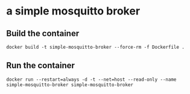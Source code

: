 # a simple mosquitto broker

## Build the container

```
docker build -t simple-mosquitto-broker --force-rm -f Dockerfile .
```

## Run the container

```
docker run --restart=always -d -t --net=host --read-only --name simple-mosquitto-broker simple-mosquitto-broker
```
